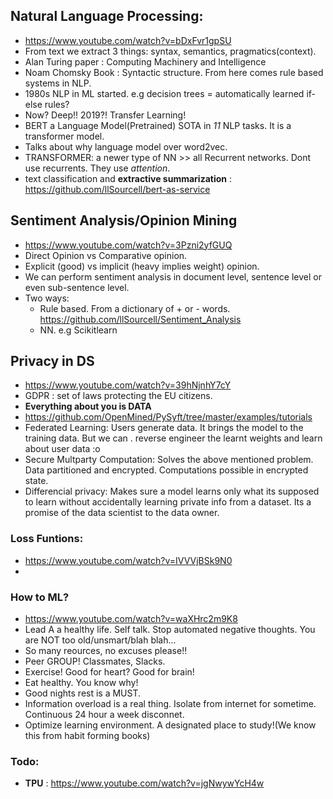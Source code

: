 ## Natural Language Processing:
- https://www.youtube.com/watch?v=bDxFvr1gpSU
- From text we extract 3 things: syntax, semantics, pragmatics(context).
- Alan Turing paper : Computing Machinery and Intelligence
- Noam Chomsky Book : Syntactic structure. From here comes rule based systems in NLP.
- 1980s NLP in ML started. e.g decision trees = automatically learned if-else rules?
- Now? Deep!! 2019?! Transfer Learning!
- BERT a Language Model(Pretrained) SOTA in *11* NLP tasks. It is a transformer model.
- Talks about why language model over word2vec.
- TRANSFORMER: a newer type of NN >> all Recurrent networks. Dont use recurrents. They use *attention*.
- text classification and **extractive summarization** : https://github.com/llSourcell/bert-as-service

## Sentiment Analysis/Opinion Mining
- https://www.youtube.com/watch?v=3Pzni2yfGUQ
- Direct Opinion vs Comparative opinion.
- Explicit (good) vs implicit (heavy implies weight) opinion.
- We can perform sentiment analysis in document level, sentence level or even sub-sentence level.
- Two ways: 
	- Rule based. From a dictionary of + or - words. https://github.com/llSourcell/Sentiment_Analysis
	- NN. e.g Scikitlearn

## Privacy in DS
- https://www.youtube.com/watch?v=39hNjnhY7cY
- GDPR : set of laws protecting the EU citizens.
- **Everything about you is DATA**
- https://github.com/OpenMined/PySyft/tree/master/examples/tutorials
- Federated Learning: Users generate data. It brings the model to the training data. But we can . reverse engineer the learnt weights and learn about user data :o
- Secure Multparty Computation: Solves the above mentioned problem. Data partitioned and encrypted. Computations possible in encrypted state. 
- Differencial privacy: Makes sure a model learns only what its supposed to learn without accidentally learning private info from a dataset. Its a promise of the data scientist to the data owner.

### Loss Funtions:
- https://www.youtube.com/watch?v=IVVVjBSk9N0
- 

### How to ML?
- https://www.youtube.com/watch?v=waXHrc2m9K8
- Lead A a healthy life. Self talk. Stop automated negative thoughts. You are NOT too old/unsmart/blah blah...
- So many reources, no excuses please!!
- Peer GROUP! Classmates, Slacks.
- Exercise! Good for heart? Good for brain!
- Eat healthy. You know why!
- Good nights rest is a MUST.
- Information overload is a real thing. Isolate from internet for sometime. Continuous 24 hour a week disconnet.
- Optimize learning environment. A designated place to study!(We know this from habit forming books)

### Todo:
- **TPU** : https://www.youtube.com/watch?v=jgNwywYcH4w

